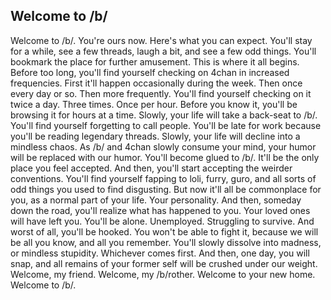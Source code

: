 
## Welcome to /b/ ##

Welcome to /b/. You're ours now. Here's what you can expect.
You'll stay for a while, see a few threads, laugh a bit, and see a few odd things. You'll bookmark the place for further amusement. This is where it all begins.
Before too long, you'll find yourself checking on 4chan in increased frequencies. First it'll happen occasionally during the week. Then once every day or so. Then more frequently. You'll find yourself checking on it twice a day. Three times. Once per hour. Before you know it, you'll be browsing it for hours at a time.
Slowly, your life will take a back-seat to /b/. You'll find yourself forgetting to call people. You'll be late for work because you'll be reading legendary threads. Slowly, your life will decline into a mindless chaos.
As /b/ and 4chan slowly consume your mind, your humor will be replaced with our humor. You'll become glued to /b/. It'll be the only place you feel accepted. And then, you'll start accepting the weirder conventions. You'll find yourself fapping to loli, furry, guro, and all sorts of odd things you used to find disgusting. But now it'll all be commonplace for you, as a normal part of your life. Your personality.
And then, someday down the road, you'll realize what has happened to you. Your loved ones will have left you. You'll be alone. Unemployed. Struggling to survive. And worst of all, you'll be hooked. You won't be able to fight it, because we will be all you know, and all you remember. You'll slowly dissolve into madness, or mindless stupidity. Whichever comes first. And then, one day, you will snap, and all remains of your former self will be crushed under our weight.
Welcome, my friend. Welcome, my /b/rother.
Welcome to your new home.
Welcome to /b/.